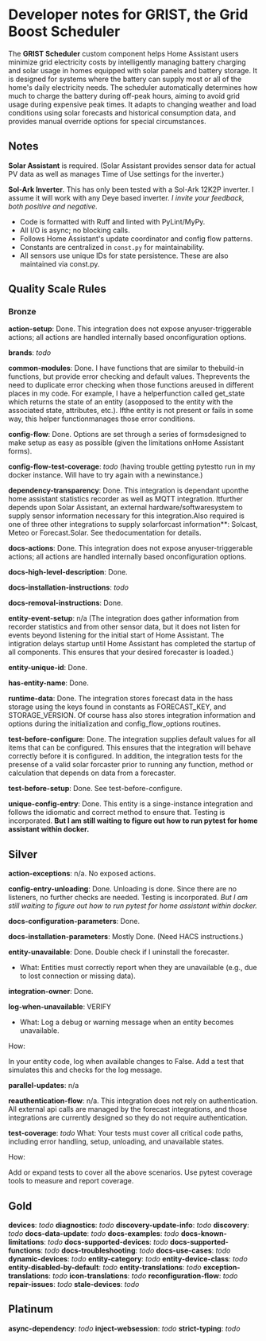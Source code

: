 # Developer notes for GRIST, the Grid Boost Scheduler

The **GRIST Scheduler** custom component helps Home Assistant users minimize grid electricity costs by intelligently managing battery charging and solar usage in homes equipped with solar panels and battery storage. It is designed for systems where the battery can supply most or all of the home's daily electricity needs. The scheduler automatically determines how much to charge the battery during off-peak hours, aiming to avoid grid usage during expensive peak times. It adapts to changing weather and load conditions using solar forecasts and historical consumption data, and provides manual override options for special circumstances.

## Notes

  **Solar Assistant** is required. (Solar Assistant provides sensor data for actual PV data as well as manages Time of Use settings for the inverter.)

  **Sol-Ark Inverter**. This has only been tested with a Sol-Ark 12K2P inverter. I assume it will work with any Deye based inverter. *I invite your feedback, both positive and negative.*
- Code is formatted with Ruff and linted with PyLint/MyPy.
- All I/O is async; no blocking calls.
- Follows Home Assistant's update coordinator and config flow patterns.
- Constants are centralized in `const.py` for maintainability.
- All sensors use unique IDs for state persistence. These are also maintained via const.py.

## Quality Scale Rules

### Bronze

**action-setup**: Done. This integration does not expose anyuser-triggerable actions; all actions are handled internally based onconfiguration options.

**brands**: *todo*

**common-modules**: Done. I have functions that are similar to thebuild-in functions, but provide error checking and default values. Theprevents the need to duplicate error checking when those functions areused in different places in my code. For example, I have a helperfunction called get_state which returns the state of an entity (asopposed to the entity with the associated state, attributes, etc.). Ifthe entity is not present or fails in some way, this helper functionmanages those error conditions.

**config-flow**: Done. Options are set through a series of formsdesigned to make setup as easy as possible (given the limitations onHome Assistant forms).

**config-flow-test-coverage**: *todo* (having trouble getting pytestto run in my docker instance. Will have to try again with a newinstance.)

**dependency-transparency**: Done. This integration is dependant uponthe home assistant statistics recorder as well as MQTT integration. Itfurther depends upon Solar Assistant, an external hardware/softwaresystem to supply sensor information necessary for this integration.Also required is one of three other integrations to supply solarforcast information**: Solcast, Meteo or Forecast.Solar. See thedocumentation for details.

**docs-actions**: Done. This integration does not expose anyuser-triggerable actions; all actions are handled internally based onconfiguration options.

**docs-high-level-description**: Done.

**docs-installation-instructions**: *todo*

**docs-removal-instructions**: Done.

**entity-event-setup**: n/a (The integration does gather information from recorder statistics and from other sensor data, but it does not listen for events beyond listening for the initial start of Home Assistant. The intigration delays startup until Home Assistant has completed the startup of all components. This ensures that your desired forecaster is loaded.)

**entity-unique-id**: Done.

**has-entity-name**: Done.

**runtime-data**: Done. The integration stores forecast data in the hass storage using the keys found in constants as FORECAST_KEY, and STORAGE_VERSION. Of course hass also stores integration information and options during the initialization and config_flow_options routines.

**test-before-configure**: Done. The integration supplies default values for all items that can be configured. This ensures that the integration will behave correctly before it is configured. In addition, the integration tests for the presense of a valid solar forcaster prior to running any function, method or calculation that depends on data from a forecaster.

**test-before-setup**: Done. See test-before-configure.

**unique-config-entry**: Done. This entity is a singe-instance integration and follows the idiomatic and correct method to ensure that. Testing is incorporated. **But I am still waiting to figure out how to run pytest for home assistant within docker.**

## Silver

**action-exceptions**: n/a. No exposed actions.

**config-entry-unloading**: Done. Unloading is done. Since there are no listeners, no further checks are needed. Testing is incorporated. *But I am still waiting to figure out how to run pytest for home assistant within docker.*

**docs-configuration-parameters**: Done.

**docs-installation-parameters**: Mostly Done. (Need HACS instructions.)

**entity-unavailable**: Done.  Double check if I uninstall the forecaster.
- What:
Entities must correctly report when they are unavailable (e.g., due to lost connection or missing data).

**integration-owner**: Done.

**log-when-unavailable**: VERIFY
- What:
Log a debug or warning message when an entity becomes unavailable.

How:

In your entity code, log when available changes to False.
Add a test that simulates this and checks for the log message.

**parallel-updates**: n/a

**reauthentication-flow**: n/a. This integration does not rely on authentication. All external api calls are managed by the forecast integrations, and those integrations are currently designed so they do not require authentication.

**test-coverage**: *todo*
What:
Your tests must cover all critical code paths, including error handling, setup, unloading, and unavailable states.

How:

Add or expand tests to cover all the above scenarios.
Use pytest coverage tools to measure and report coverage.

## Gold

**devices**: *todo*
**diagnostics**: *todo*
**discovery-update-info**: *todo*
**discovery**: *todo*
**docs-data-update**: *todo*
**docs-examples**: *todo*
**docs-known-limitations**: *todo*
**docs-supported-devices**: *todo*
**docs-supported-functions**: *todo*
**docs-troubleshooting**: *todo*
**docs-use-cases**: *todo*
**dynamic-devices**: *todo*
**entity-category**: *todo*
**entity-device-class**: *todo*
**entity-disabled-by-default**: *todo*
**entity-translations**: *todo*
**exception-translations**: *todo*
**icon-translations**: *todo*
**reconfiguration-flow**: *todo*
**repair-issues**: *todo*
**stale-devices**: *todo*

## Platinum

**async-dependency**: *todo*
**inject-websession**: *todo*
**strict-typing**: *todo*
